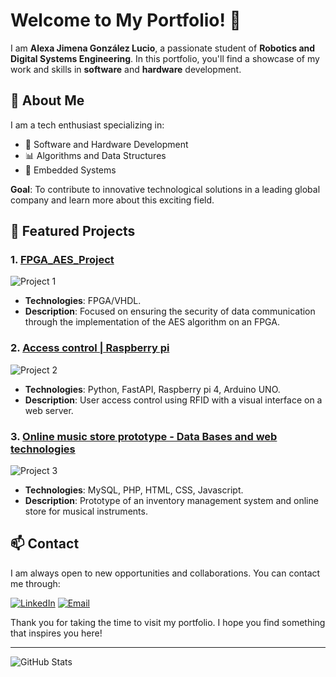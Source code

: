 # Welcome to My Portfolio! 👋

I am **Alexa Jimena González Lucio**, a passionate student of **Robotics and Digital Systems Engineering**. In this portfolio, you'll find a showcase of my work and skills in **software** and **hardware** development.

## 🚀 About Me

I am a tech enthusiast specializing in:
- 🔧 Software and Hardware Development
- 📊 Algorithms and Data Structures
- 🤖 Embedded Systems

**Goal**: To contribute to innovative technological solutions in a leading global company and learn more about this exciting field.

## 📂 Featured Projects

### 1. [FPGA_AES_Project](https://github.com/your-username/project-1)
![Project 1](https://your-project-image-url.com/project1.jpg)
- **Technologies**: FPGA/VHDL.
- **Description**: Focused on ensuring the security of data communication through the implementation of the AES algorithm on an FPGA.

### 2. [Access control | Raspberry pi](https://github.com/your-username/project-2)
![Project 2](https://your-project-image-url.com/project2.jpg)
- **Technologies**: Python, FastAPI, Raspberry pi 4, Arduino UNO.
- **Description**: User access control using RFID with a visual interface on a web server.

### 3. [Online music store prototype - Data Bases and web technologies](https://github.com/your-username/project-3)
![Project 3](https://your-project-image-url.com/project3.jpg)
- **Technologies**: MySQL, PHP, HTML, CSS, Javascript.
- **Description**: Prototype of an inventory management system and online store for musical instruments.

## 📫 Contact

I am always open to new opportunities and collaborations. You can contact me through:

[![LinkedIn](https://img.shields.io/badge/LinkedIn-Profile-blue?style=for-the-badge&logo=linkedin)](www.linkedin.com/in/alexa-jimena-gonzález)
[![Email](https://img.shields.io/badge/Email-Contact%20Me-blue?style=for-the-badge&logo=gmail)](mailto:alexagonzalezluc16@gmail.com)

Thank you for taking the time to visit my portfolio. I hope you find something that inspires you here!

---

![GitHub Stats](https://github-readme-stats.vercel.app/api?username=your-username&show_icons=true&theme=radical) <!-- Optional GitHub stats -->
